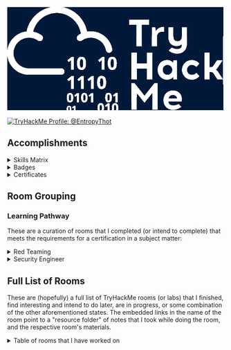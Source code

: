 
<img src="./images/banner.png" width="500px" />

<a href="https://tryhackme.com/p/EntropyThot"><img src="https://tryhackme-badges.s3.amazonaws.com/EntropyThot.png" alt="TryHackMe Profile: @EntropyThot"></a>

## Accomplishments

<details>
<summary>Skills Matrix</summary>

<img width="500px;" alt="skills matrix" src="./images/skills_matrix.png" />
</details>

<details>
<summary>Badges</summary>

<img src="./images/thm_badges.png" width="700px" />
</details>

<details>
<summary>Certificates</summary>

* [Jr Penetration Tester Learning Path](./images/certs/junior-pentest.pdf)

</details>

## Room Grouping

### Learning Pathway

These are a curation of rooms that I completed (or intend to complete) that meets the requirements for a certification in a subject matter:

<details>
<summary>Red Teaming</summary>

* __Red Team Fundamentals:__ Learn the core components of a red team engagement, from threat intelligence to OPSEC and C2s.
    * ~~[Red Team Fundamentals]()~~: Learn about the basics of a red engagement, the main components and stakeholders involved, and how red teaming differs from other cyber security engagements.
    * ~~[Red Team Engagements]()~~: Learn the steps and procedures of a red team engagement, including planning, frameworks, and documentation.
    * ~~[Red Team Threat Intel]()~~: Apply threat intelligence to red team engagements and adversary emulation.
    * ~~[Red Team OPSEC]()~~: Learn how to apply Operations Security (OPSEC) process for Red Teams.
    * ~~[Intro to C2]()~~: Learn the essentials of Command and Control to help you become a better Red Teamer and simplify your next Red Team assessment!
* __Initial Access:__ Explore the different techniques to gain initial access to a target system and network from a Red Teamer’s perspective.
    * ~~[Red Team Recon]()~~: Learn how to use DNS, advanced searching, Recon-ng, and Maltego to collect information about your target.
    * ~~[Weaponization]()~~: Understand and explore common red teaming weaponization techniques. You will learn to build custom payloads using common methods seen in the industry to get initial access.
    * ~~[Password Attacks]()~~: This room introduces the fundamental techniques to perform a successful password attack against various services and scenarios.
    * ~~[Phishing]()~~: Learn what phishing is and why it's important to a red team engagement. You will set up phishing infrastructure, write a convincing phishing email and try to trick your target into opening your email in a real-world simulation.
* __Post Compromise:__ Learn about the steps taken by an attacker right after gaining an initial foothold on a network.
    * ~~[The Lay of the Land]()~~: Learn about and get hands-on with common technologies and security products used in corporate environments; both host and network-based security solutions are covered.
    * ~~[Enumeration]()~~: This room is an introduction to enumeration when approaching an unknown corporate environment.
    * ~~[Windows Privilege Escalation]()~~: Learn the fundamentals of Windows privilege escalation techniques.
    * ~~[Windows Local Persistence]()~~: Learn the most common persistence techniques used on Windows machines.
    * ~~[Lateral Movement and Pivoting]()~~: Learn about common techniques used to move laterally across a Windows network.
    * ~~[Data Exfiltration]()~~: An introduction to Data Exfiltration and Tunneling techniques over various protocols.
* __Host Evasions:__ Understand the techniques behind host-based security and bypass the most common security products in Windows operating systems.
    * ~~[Windows Internals]()~~: Learn and understand the fundamentals of how Windows operates at its core.
    * ~~[Introduction to Windows API]()~~: Learn how to interact with the win32 API and understand its wide range of use cases.
    * ~~[Abusing Windows Internals]()~~: Leverage windows internals components to evade common detection solutions, using modern tool-agnostic approaches.
    * ~~[Introduction to Antivirus]()~~: Understand how antivirus software works and what detection techniques are used to bypass malicious file checks.
    * ~~[AV Evasion: Shellcode]()~~: Learn shellcode encoding, packing, binders, and crypters.
    * ~~[Obfuscation Principles]()~~: Leverage tool-agnostic software obfuscation practices to hide malicious functions and create unique code.
    * ~~[Signature Evasion]()~~: Learn how to break signatures and evade common AV, using modern tool-agnostic approaches.
    * ~~[Bypassing UAC]()~~: Learn common ways to bypass User Account Control (UAC) in Windows hosts.
    * ~~[Runtime Detection Evasion]()~~: Learn how to bypass common runtime detection measures, such as AMSI, using modern tool-agnostic approaches.
    * ~~[Evading Logging and Monitoring]()~~: Learn how to bypass common logging and system monitoring, such as ETW, using modern tool-agnostic approaches.
    * ~~[Living Off the Land]()~~: Learn the essential concept of "Living Off the Land" in Red Team engagements.
* __Network Security Evasion:__ Learn how to bypass and evade different security solutions used in the industry, such as firewalls and IDS/IPS.
    * ~~[Network Security Solutions]()~~: Learn about and experiment with various IDS/IPS evasion techniques, such as protocol and payload manipulation.
    * ~~[Firewalls]()~~: Learn about and experiment with various firewall evasion techniques, such as port hopping and port tunneling.
    * ~~[Sandbox Evasion]()~~: Learn about active defense mechanisms Blue Teamers can deploy to identify adversaries in their environment.
* __Compromising Active Directory:__ Learn and exploit Active Directory networks through core security issues stemming from misconfigurations.
    * ~~[Active Directory Basics]()~~: This room will introduce the basic concepts and functionality provided by Active Directory.
    * ~~[Breaching Active Directory]()~~: This network covers techniques and tools that can be used to acquire that first set of AD credentials that can then be used to enumerate AD.
    * ~~[Enumerating Active Directory]()~~: This room covers various Active Directory enumeration techniques, their use cases as well as drawbacks.
    * ~~[Lateral Movement and Pivoting]()~~: Learn about common techniques used to move laterally across a Windows network.
    * ~~[Exploiting Active Directory]()~~: Learn common AD exploitation techniques that can allow you to reach your goal in an AD environment.
    * ~~[Persisting Active Directory]()~~: Learn about common Active Directory persistence techniques that can be used post-compromise to ensure the blue team will not be able to kick you out during a red team exercise.
    * ~~[Credentials Harvesting]()~~: Apply current authentication models employed in modern environments to a red team approach.
</details>

<details>
<summary>Security Engineer</summary>

* __Introduction to Security Engineering:__ Acquire the foundations for security engineering. Learn about security principles, cryptography fundamentals, and identity management basics.
* __Threats and Risks:__ Understand how security engineers help their organisations to identify threats and risks to better manage them.
* __Network and System Security:__ Explore principles of network & system security, including secure protocols, hardening OS, cloud, and network devices using latest techniques.
* __Software Security:__ Understand how security integrates into the development process of an application, and learn how to mitigate common vulnerabilities in web applications.
* __Managing Incidents:__ Understand how security engineers help their organisations during an incident to reduce the impact of the incident.
</details>

## Full List of Rooms

These are (hopefully) a full list of TryHackMe rooms (or labs) that I finished, find interesting and intend to do later, are in progress, or some combination of the other aforementioned states. The embedded links in the name of the room point to a "resource folder" of notes that I took while doing the room, and the respective room's materials.

<details>
<summary>Table of rooms that I have worked on</summary>

| __Room__ | __Categories/Tags__ | __THM Description__ | __Level__ | __Time Credits (in minutes)__ | __Status__ |
|----------|---------------------|---------------------|-----------|-------------------------------|------------|
| 25 Days of Cyber Security | [todo] | [todo] | Easy | 0 | Completed |
| Abusing Windows Internals | [todo] | [todo] | Hard | 60 | Completed |
| Active Directory Basics | [todo] | [todo] | Easy | 30 | Completed |
| Active Directory Hardening | [todo] | [todo] | Medium | 120 | Completed |
| Active Reconnaissance | [todo] | [todo] | Easy | 60 | Completed |
| Advanced Static Analysis | [todo] | [todo] | Medium | 200 | Completed |
| Advent of Cyber '23 Side Quest | [todo] | [todo] | Info | 60 | In Progress |
| Advent of Cyber 1 [2019] | [todo] | [todo] | Easy | 0 | In Progress |
| Advent of Cyber 2 [2020] | [todo] | [todo] | [todo] | [todo] | [todo] |
| Advent of Cyber 2022 | [todo] | [todo] | [todo] | [todo] | [todo] |
| Advent of Cyber 2023 | [todo] | [todo] | [todo] | [todo] | [todo] |
| Advent of Cyber 3 (2021) | [todo] | [todo] | [todo] | [todo] | [todo] |
| Agent Sudo | [todo] | [todo] | Easy | 0 | Completed |
| Alfred | [todo] | [todo] | Easy | 45 | Completed |
| Android Hacking 101 | [todo] | [todo] | Medium | 0 | Completed |
| Android Malware Analysis | [todo] | [todo] | Easy | 60 | Completed |
| Anthem | [todo] | [todo] | Easy | 0 | Completed |
| Anti-Reverse Engineering | [todo] | [todo] | Medium | 60 | Completed |
| Atlas | [todo] | [todo] | Easy | 45 | Completed |
| Atomic Red Team | [todo] | [todo] | [todo] | [todo] | [todo] |
| AttackerKB | [todo] | [todo] | [todo] | [todo] | [todo] |
| Attacking Kerberos | [todo] | [todo] | [todo] | [todo] | [todo] |
| [Attacktive Directory](./rooms/attacktivedirectory) | Red Teaming, Active Directory, boot2root | 99% of Corporate networks run off of AD. But can you exploit a vulnerable Domain Controller? | Medium | 0 | Completed |
| Auditing and Monitoring | [todo] | [todo] | [todo] | [todo] | [todo] |
| Aurora EDR | [todo] | [todo] | [todo] | [todo] | [todo] |
| Authenticate | [todo] | [todo] | [todo] | [todo] | [todo] |
| Authentication Bypass | [todo] | [todo] | [todo] | [todo] | [todo] |
| Autopsy | [todo] | [todo] | [todo] | [todo] | [todo] |
| AV Evasion: Shellcode | [todo] | [todo] | [todo] | [todo] | [todo] |
| b3dr0ck | [todo] | [todo] | [todo] | [todo] | [todo] |
| Badbyte | [todo] | [todo] | [todo] | [todo] | [todo] |
| Baron Samedit | [todo] | [todo] | [todo] | [todo] | [todo] |
| Bash Scripting | [todo] | [todo] | [todo] | [todo] | [todo] |
| Basic Dynamic Analysis | [todo] | [todo] | Medium | 120 | Completed |
| Basic Malware RE | [todo] | [todo] | [todo] | [todo] | [todo] |
| Basic Pentesting | [todo] | [todo] | [todo] | [todo] | [todo] |
| Basic Static Analysis | [todo] | [todo] | Medium | 120 | Completed |
| Bebop | [todo] | [todo] | [todo] | [todo] | [todo] |
| Become a Hacker | [todo] | [todo] | [todo] | [todo] | [todo] |
| Becoming a First Responder | [todo] | [todo] | [todo] | [todo] | [todo] |
| Blaster | [todo] | [todo] | [todo] | [todo] | [todo] |
| Blue | Windows, Eternal Blue, MS17-010, boot2root, Exploitation | Deploy & hack into a Windows machine, leveraging common misconfigurations issues. | Easy | 30 | Completed | 
| Bolt | [todo] | [todo] | [todo] | [todo] | [todo] |
| Bounty Hacker | [todo] | [todo] | [todo] | [todo] | [todo] |
| Brim | [todo] | [todo] | [todo] | [todo] | [todo] |
| Bulletproof Penguin | [todo] | [todo] | [todo] | [todo] | [todo] |
| Burp Suite | [todo] | [todo] | [todo] | [todo] | [todo] |
| Burp Suite: Extender | [todo] | [todo] | [todo] | [todo] | [todo] |
| Burp Suite: Extensions | [todo] | [todo] | [todo] | [todo] | [todo] |
| Burp Suite: Intruder (2) | [todo] | [todo] | [todo] | [todo] | [todo] |
| Burp Suite: Intruder | [todo] | [todo] | [todo] | [todo] | [todo] |
| Burp Suite: Other Modules (2) | [todo] | [todo] | [todo] | [todo] | [todo] |
| Burp Suite: Other Modules | [todo] | [todo] | [todo] | [todo] | [todo] |
| Burp Suite: Repeater | [todo] | [todo] | [todo] | [todo] | [todo] |
| Burp Suite: The Basics (2) | [todo] | [todo] | [todo] | [todo] | [todo] |
| Burp Suite: The Basics | [todo] | [todo] | [todo] | [todo] | [todo] |
| Bypass Disable Functions | [todo] | [todo] | [todo] | [todo] | [todo] |
| Bypassing UAC | [todo] | [todo] | [todo] | [todo] | [todo] |
| Careers in Cyber | [todo] | [todo] | [todo] | [todo] | [todo] |
| CC: Ghidra | [todo] | [todo] | Easy | 0 | Completed |
| CC: Pen Testing | [todo] | [todo] | [todo] | [todo] | [todo] |
| CI/CD and Build Security | [todo] | [todo] | [todo] | [todo] | [todo] |
| Cloud-based IaC | [todo] | [todo] | [todo] | [todo] | [todo] |
| Command Injection | [todo] | [todo] | Easy | 20 | Completed |
| Common Attacks | [todo] | [todo] | [todo] | [todo] | [todo] |
| Common Linux Privesc | [todo] | [todo] | [todo] | [todo] | [todo] |
| Container Hardening | [todo] | [todo] | Easy | 40 | Completed |
| Container Vulnerabilities | [todo] | [todo] | Easy | 60 | Completed |
| Content Discovery | [todo] | [todo] | [todo] | [todo] | [todo] |
| Content Security Policy | [todo] | [todo] | [todo] | [todo] | [todo] |
| Cross-site Scripting | [todo] | [todo] | [todo] | [todo] | [todo] |
| Crylo | [todo] | [todo] | [todo] | [todo] | [todo] |
| Cryptography for Dummies | [todo] | [todo] | [todo] | [todo] | [todo] |
| CTF collection Vol. 1 | [todo] | [todo] | [todo] | [todo] | [todo] |
| [Custom Alert Rules in Wazuh](./rooms/customalertrulesinwazuh) | DFIR, EDR, Logging | Learn how to create rules in Wazuh for your environment. | [todo] | [todo] | Easy | 60 | Completed |
| CVE-2021-41773/24013 | [todo] | [todo] | Info | 15 | Completed |
| CVE-2022-26923 | [todo] | [todo] | Easy | 60 | In Progress |
| CVE-2023-38408 | [todo] | [todo] | Medium | 60 | In Progress |
| Cyber Kill Chain | [todo] | [todo] | Easy | 45 | Complete |
| Cyber Scotland 2021 | [todo] | [todo] | Easy | 0 | Completed |
| Daily Bugle | [todo] | [todo] | Hard | 0 | Completed |
| DAST | [todo] | [todo] | Medium | 120 | Completed |
| Data Exfiltration | [todo] | [todo] | Hard | 60 | Completed |
| Dependency Management | [todo] | [todo] | [todo] | [todo] | [todo] |
| DFIR: An Introduction | [todo] | [todo] | Easy | 90 | Completed |
| Diamond Model | [todo] | [todo] | [todo] | [todo] | [todo] |
| [Digital Forensics Case B4DM755](./rooms/caseb4dm755) | Case Study, DFIR | Acquire the critical skills of evidence preservation, disk imaging, and artefact analysis for use in court. | Easy | 120 | Completed | 
| Dirty Pipe: CVE-2022-0847 | [todo] | [todo] | [todo] | [todo] | [todo] |
| Dissecting PE Headers | [todo] | [todo] | [todo] | [todo] | [todo] |
| [Dumping Router Firmware](./rooms/rfirmware) | Case Study, Software Forensics, Reverse Engineering | Have you ever been curious about how your router works? What OS it runs? What makes it tick? | Medium | 0 | Completed |
| DLL HIJACKING | [todo] | [todo] | [todo] | [todo] | [todo] |
| DNS in detail | [todo] | [todo] | [todo] | [todo] | [todo] |
| DNS Manipulation | [todo] | [todo] | [todo] | [todo] | [todo] |
| Dunkle Materie | [todo] | [todo] | [todo] | [todo] | [todo] |
| DVWA | [todo] | [todo] | [todo] | [todo] | [todo] |
| Dynamic Analysis: Debugging | [todo] | [todo] | [todo] | [todo] | [todo] |
| Empire | [todo] | [todo] | [todo] | [todo] | [todo] |
| Encryption – Crypto 101 | [todo] | [todo] | [todo] | [todo] | [todo] |
| Enumeration | [todo] | [todo] | [todo] | [todo] | [todo] |
| [Eradication & Remediation](./rooms/eradicationandremediation) | DFIR, Methodology | A look into the fourth phase of the Incident Response framework: Eradication, Remediation, and Recovery. | Easy | 60 | Completed | 
| Evading Logging and Monitoring | [todo] | [todo] | [todo] | [todo] | [todo] |
| Eviction | [todo] | [todo] | [todo] | [todo] | [todo] |
| Exploit Vulnerabilities | [todo] | [todo] | [todo] | [todo] | [todo] |
| Extending Your Network | [todo] | [todo] | [todo] | [todo] | [todo] |
| ffuf | [todo] | [todo] | [todo] | [todo] | [todo] |
| File Inclusion | [todo] | [todo] | [todo] | [todo] | [todo] |
| Fire Inclusion, Path Traversal | [todo] | [todo] | [todo] | [todo] | [todo] |
| Firewalls | [todo] | [todo] | [todo] | [todo] | [todo] |
| Follina MSDT | [todo] | [todo] | [todo] | [todo] | [todo] |
| Game Zone | [todo] | [todo] | [todo] | [todo] | [todo] |
| Geolocating Images | [todo] | [todo] | [todo] | [todo] | [todo] |
| Getting Started | [todo] | [todo] | [todo] | [todo] | [todo] |
| Google Dorking | [todo] | [todo] | [todo] | [todo] | [todo] |
| Governance & Regulation | [todo] | [todo] | [todo] | [todo] | [todo] |
| Hacking with PowerShell | [todo] | [todo] | [todo] | [todo] | [todo] |
| [HackPark](./rooms/hackpark) | boot2root, Exploitation, Case Study | Bruteforce a websites login with Hydra, identify and use a public exploit then escalate your privileges on this Windows machine! | Medium | 0 | Completed |
| Hardening Basics Part 1 | [todo] | [todo] | [todo] | [todo] | [todo] |
| Hardening Basics Part 2 | [todo] | [todo] | [todo] | [todo] | [todo] |
| Hashing – Crypto 101 | [todo] | [todo] | [todo] | [todo] | [todo] |
| HeartBleed | CTF, Metasploit, Exploitation, Crypto | SSL issues are still lurking in the wild! Can you exploit this web servers OpenSSL? | Easy | 60 | Completed |
| History of Malware | [todo] | [todo] | [todo] | [todo] | [todo] |
| How to use TryHackMe | [todo] | [todo] | [todo] | [todo] | [todo] |
| How websites work | [todo] | [todo] | [todo] | [todo] | [todo] |
| HTTP Request Smuggling | [todo] | [todo] | [todo] | [todo] | [todo] |
| Hunt Me I: Payment Collectors | [todo] | [todo] | [todo] | [todo] | [todo] |
| Hydra | [todo] | [todo] | [todo] | [todo] | [todo] |
| Ice | [todo] | [todo] | [todo] | [todo] | [todo] |
| IDE | [todo] | [todo] | [todo] | [todo] | [todo] |
| [Identification & Scoping](./rooms/identificationandscoping) | Help Desk, Blue Teaming, DFIR | A look into the second phase of the Incident Response Framework, Identification & Scoping. | Medium | 60 | Completed | 
| Identity and Access Management | [todo] | [todo] | [todo] | [todo] | [todo] |
| IDOR | [todo] | [todo] | [todo] | [todo] | [todo] |
| Incident handling with Splunk | [todo] | [todo] | [todo] | [todo] | [todo] |
| Injection | [todo] | [todo] | [todo] | [todo] | [todo] |
| Intro PoC Scripting | [todo] | [todo] | [todo] | [todo] | [todo] |
| Intro to C2 | [todo] | [todo] | [todo] | [todo] | [todo] |
| Intro to Cloud Security | [todo] | [todo] | [todo] | [todo] | [todo] |
| Intro to Containerisation | [todo] | [todo] | [todo] | [todo] | [todo] |
| Intro to Cyber Threat Intel | [todo] | [todo] | [todo] | [todo] | [todo] |
| Intro to Defensive Security | [todo] | [todo] | [todo] | [todo] | [todo] |
| Intro to Detection Engineering | [todo] | [todo] | [todo] | [todo] | [todo] |
| Intro to Digital Forensics | [todo] | [todo] | [todo] | [todo] | [todo] |
| Intro to Docker | [todo] | [todo] | [todo] | [todo] | [todo] |
| Intro to Endpoint Security | [todo] | [todo] | [todo] | [todo] | [todo] |
| Intro to IaC | [todo] | [todo] | [todo] | [todo] | [todo] |
| Intro to IoT Pentesting | [todo] | [todo] | [todo] | [todo] | [todo] |
| Intro to IR and IM | [todo] | [todo] | [todo] | [todo] | [todo] |
| Intro to ISAC | [todo] | [todo] | [todo] | [todo] | [todo] |
| Intro to Kubernetes | [todo] | [todo] | [todo] | [todo] | [todo] |
| Intro to LAN | [todo] | [todo] | [todo] | [todo] | [todo] |
| Intro to Log Analysis | [todo] | [todo] | [todo] | [todo] | [todo] |
| Intro to Logs | [todo] | [todo] | [todo] | [todo] | [todo] |
| Intro to Malware Analysis | [todo] | [todo] | [todo] | [todo] | [todo] |
| Intro to Offensive Security | [todo] | [todo] | [todo] | [todo] | [todo] |
| Intro to Pipeline Automation | [todo] | [todo] | [todo] | [todo] | [todo] |
| Intro To Pwntools | [todo] | [todo] | [todo] | [todo] | [todo] |
| Intro to SSRF | [todo] | [todo] | [todo] | [todo] | [todo] |
| Intro to Threat Emulation | [todo] | [todo] | [todo] | [todo] | [todo] |
| Intro to Windows | [todo] | [todo] | [todo] | [todo] | [todo] |
| Intro to x86-64 | [todo] | [todo] | [todo] | [todo] | [todo] |
| Introduction to Antivirus | [todo] | [todo] | [todo] | [todo] | [todo] |
| Introduction to Cryptography | [todo] | [todo] | [todo] | [todo] | [todo] |
| Introduction to DevSecOps | [todo] | [todo] | [todo] | [todo] | [todo] |
| Introduction to Django | [todo] | [todo] | Easy | 0 | Completed |
| Introduction to Flask | [todo] | [todo] | [todo] | [todo] | [todo] |
| Introduction to OWASP ZAP | [todo] | [todo] | [todo] | [todo] | [todo] |
| Introduction to SIEM | [todo] | [todo] | Easy | 120 | Completed |
| Introduction to Windows API | [todo] | [todo] | Easy | 60 | Completed |
| Introductory Networking | [todo] | [todo] | Easy | 20 | Completed |
| Introductory Researching | [todo] | [todo] | Easy | 0 | Completed |
| [Intrusion Detection](./rooms/idsevasion) | [todo] | [todo] | Medium | 60 | Completed |
| Investigating Windows | DFIR, Case Study, Windows, RDP | A windows machine has been hacked, its your job to go investigate this windows machine and find clues to what the hacker might have done. | Easy | 0 | Completed |
| Investigating Windows 2.0 | [todo] | [todo] | [todo] | [todo] | [todo] |
| Investigating with ELK 101 | [todo] | [todo] | Medium | 180 | In Progress |
| [iOS Forensics](./rooms/iosforensics) | Methodology, Toolkits, DFIR | Learn about the data acquisition techniques and tools used in iOS device digital forensics! | Easy | 0 | Completed |
| ISO27001 | [todo] | [todo] | Easy | 0 | Completed |
| [JavaScript Basics](./rooms/javascriptbasics) | Programming | Learn JavaScript, the high-level, multi-paradigm language of the web. | Easy | 0 | Completed |
| John The Ripper | [todo] | [todo] | Easy | 60 | Completed |
| Junior Security Analyst Intro | [todo] | [todo] | Easy | 15 | Completed |
| Jupyter 101 | [todo] | [todo] | Easy | 0 | Completed |
| [JVM Reverse Engineering](./rooms/jvmreverseengineering) | Java, Reverse Engineering, Case Study | Learn JavaScript, the high-level, multi-paradigm language of the web. | Medium | 0 | In Progress |
| KaffeeSec – SoMeSINT | [todo] | [todo] | Medium | 0 | Completed |
| Kali Machine | Basics | Access your own Kali Machine | Easy | 30 | Completed |
| KAPE | [todo] | [todo] | Medium | 90 | In Progress |
| Kenobi | [todo] | [todo] | Easy | 0 | Completed |
| LazyAdmin | [todo] | [todo] | Easy | 0 | Completed |
| Learn & win prizes - Fall 2022 | [todo] | [todo] | Info | 5 | Completed |
| Learn and win prizes #2 | [todo] | [todo] | Info | 5 | Completed |
| Learn and win prizes | [todo] | [todo] | Info | 0 | Completed |
| Learn Rust | [todo] | [todo] | Easy | 0 | Completed |
| Learning Cyber Security | [todo] | [todo] | Easy | 0 | Completed |
| Legal Considerations in DFIR | [todo] | Medium | 60 | In Progress |
| Lessons Learned | [todo] | [todo] | Easy | 60 | Completed |
| LFI | [todo] | [todo] | Easy | 0 | Completed |
| LFI Basics | [todo] | [todo] | Easy | 0 | Completed |
| Linux Agency | [todo] | [todo] | Medium | 0 | In Progress |
| Linux Backdoors | [todo] | [todo] | Easy | 0 | Completed |
| [Linux File System Analysis](./rooms/linuxfilesystemanalysis) | Methodology, Toolkits, DFIR | Perform real-time file system analysis on a Linux system to identify an attacker's artefacts. | Easy | 60 | Completed | 
| Linux Forensics | [todo] | [todo] | Medium | 120 | Completed |
| Linux Function Hooking | [todo] | [todo] | Medium | 0 | Completed |
| Linux Fundamentals Part 1 | [todo] | [todo] | Info | 10 | Completed |
| Linux Fundamentals Part 2 | [todo] | [todo] | Info | 20 | Completed |
| Linux Fundamentals Part 3 | [todo] | [todo] | Info | 18 | Completed |
| Linux PrivEsc | [todo] | [todo] | Medium | 0 | Completed |
| Linux PrivEsc Arena | [todo] | [todo] | Medium | 0 | Completed |
| Linux Privilege Escalation | [todo] | [todo] | Medium | 50 | Completed |
| Linux Server Forensics | [todo] | [todo] | Medium | 0 | Completed |
| Linux Strength Training | [todo] | [todo] | Easy | 0 | Completed |
| Linux System Hardening | [todo] | [todo] | Medium | 120 | Completed |
| Linux: Local Enumeration | [todo] | [todo] | Easy | 0 | Completed |
| Living Off the Land | [todo] | [todo] | Medium | 60 | Completed |
| LocalPotato | [todo] | [todo] | Medium | 30 | In Progress |
| Log Operations | [todo] | [todo] | Easy | 60 | Completed |
| Log Universe | [todo] | [todo] | Easy | 60 | In Progress |
| Logging for Accountability | [todo] | [todo] | Easy | 60 | Completed |
| MAL: Malware Introductory | [todo] | [todo] | Easy | 0 | Completed |
| MAL: REMnux – The Redux | [todo] | [todo] | Easy | 0 | Completed |
| MAL: Researching | [todo] | [todo] | Easy | 0 | Completed |
| MAL: Strings | [todo] | [todo] | Easy | 0 | Completed |
| MalDoc: Static Analysis | [todo] | [todo] | Medium | 60 | Completed |
| Metasploit | [todo] | [todo] | [todo] | [todo] | [todo] |
| Metasploit: Exploitation | [todo] | [todo] | Easy | 20 | Completed |
| Metasploit: Introduction | [todo] | [todo] | Easy | 30 | Completed |
| Metasploit: Meterpreter | [todo] | [todo] | Easy | 20 | Completed |
| Microsoft Windows Hardening | [todo] | [todo] | [todo] | [todo] | [todo] |
| MISP | [todo] | [todo] | [todo] | [todo] | [todo] |
| MITRE | [todo] | [todo] | [todo] | [todo] | [todo] |
| Mobile Malware Analysis | [todo] | [todo] | [todo] | [todo] | [todo] |
| Mother's Secret | [todo] | [todo] | [todo] | [todo] | [todo] |
| Nessus | [todo] | [todo] | [todo] | [todo] | [todo] |
| Net Sec Challenge | [todo] | [todo] | [todo] | [todo] | [todo] |
| Network Device Hardening | [todo] | [todo] | Medium | 180 | Completed |
| Network Security | [todo] | [todo] | [todo] | [todo] | [todo] |
| Network Security Protocols | [todo] | [todo] | Medium | 180 | Completed |
| Network Security Solutions | [todo] | [todo] | Medium | 120 | Completed |
| Network Services | [todo] | [todo] | Easy | 60 | Completed |
| Network Services 2 | [todo] | [todo] | Easy | 60 | Completed |
| Networking | [todo] | [todo] | Easy | 0 | Completed |
| NetworkMiner | [todo] | [todo] | Easy | 60 | Completed |
| NIS – Linux Part I | [todo] | [todo] | [todo] | [todo] | [todo] |
| Nmap | [todo] | [todo] | [todo] | [todo] | [todo] |
| Nmap Advanced Port Scans | [todo] | [todo] | [todo] | [todo] | [todo] |
| Nmap Basic Port Scans | [todo] | [todo] | [todo] | [todo] | [todo] |
| Nmap Live Host Discovery | [todo] | [todo] | [todo] | [todo] | [todo] |
| Nmap Post Port Scans | [todo] | [todo] | [todo] | [todo] | [todo] |
| NoSQL injection Basics | [todo] | [todo] | Easy | 30 | Completed |
| Obfuscation Principles | [todo] | [todo] | Medium | 60 | Completed |
| OhShint | [todo] | [todo] | Easy | 60 | Completed |
| On-Premises IaC | [todo] | [todo] | Medium | 60 | In Progress |
| OpenCTI | [todo] | [todo] | Medium | 120 | Completed |
| OpenVAS | [todo] | [todo] | Easy | 0 | Completed |
| OpenVPN | [todo] | [todo] | Easy | 0 | Completed |
| Operating System Security | [todo] | [todo] | Easy | 60 | Completed |
| OSI Model | [todo] | [todo] | Info | 30 | Completed |
| Osquery: The Basics | [todo] | [todo] | Easy | 120 | Completed |
| OverlayFS – CVE-2021-3493 | [todo] | [todo] | Info | 0 | Completed |
| Overpass | [todo] | [todo] | [todo] | [todo] | [todo] |
| OWASP API Security Top 10 - 1 | [todo] | [todo] | Medium | 180 | Completed |
| OWASP API Security Top 10 - 2 | [todo] | [todo] | Medium | 180 | Completed |
| OWASP Broken Access Control | [todo] | [todo] | Easy | 30 | Completed |
| OWASP Juice Shop | [todo] | [todo] | Easy | 120 | Completed |
| OWASP Top 10 - 2021 | [todo] | [todo] | Easy | 120 | Completed |
| OWASP Top 10 | [todo] | [todo] | Easy | 120 | Completed |
| Packet & Frames | [todo] | [todo] | Info | 30 | Completed |
| ParrotPost: Phishing Analysis | [todo] | [todo] | Easy | 30 | Completed |
| Passive Reconnaissance | [todo] | [todo] | Easy | 60 | Completed |
| Pentesting Fundamentals | [todo] | [todo] | Info | 30 | Completed |
| Phishing | [todo] | [todo] | Medium | 60 | Completed |
| Phishing Analysis Fundamentals | [todo] | [todo] | Easy | 30 | Completed |
| Phishing Analysis Tools | [todo] | [todo] | Easy | 30 | Completed |
| Phishing Emails in Action | [todo] | [todo] | Easy | 30 | Completed |
| [Phishing: HiddenEye](./rooms/phishinghiddeneye) | Toolkit, Red Teaming | This tool helps you create a phishing page for sites such as Gmail, Snapchat, et cetera. Discussion of the difference between legit and fake site. | Easy | 0 | Completed |
| Phishing Prevention | [todo] | [todo] | Easy | 30 | Completed |
| Physical Security Intro | [todo] | [todo] | Easy | 0 | Completed |
| Pickle Rick | CTF, Case Study, boot2root, dirbuster, Linux | A Rick and Morty CTF. Help turn Rick back into a human! | Easy | 0 | In Progress |
| Polkit: CVE-2021-3560 | [todo] | [todo] | Info | 0 | Completed |
| PowerShell for Pentesters | [todo] | [todo] | Medium | 20 | Completed |
| Preparation | [todo] | [todo] | Easy | 60 | Completed |
| Principles of Security | [todo] | [todo] | Info | 30 | Completed |
| Printer Hacking 101 | [todo] | [todo] | Easy | 0 | In Progress |
| PrintNightmare | [todo] | [todo] | Medium | 30 | Completed |
| Protocols and Servers | [todo] | [todo] | Easy | 100 | Completed |
| Protocols and Servers 2 | [todo] | [todo] | Medium | 100 | Completed |
| Putting it all together | [todo] | [todo] | Easy | 15 | Completed |
| Pwnkit: CVE-2021-4034 | [todo] | [todo] | Info | 15 | Completed |
| Pyramid of Pain | [todo] | [todo] | Easy | 30 | Completed |
| Python Basics | [todo] | [todo] | Info | 80 | Completed |
| Python for Pentesters | [todo] | [todo] | Easy | 30 | Completed |
| Red Team Engagements | [todo] | [todo] | Easy | 90 | Completed |
| Red Team Fundamentals | [todo] | [todo] | Easy | 20 | Completed |
| Red Team OPSEC | [todo] | [todo] | Medium | 90 | Completed |
| Red Team Recon | [todo] | [todo] | Easy | 120 | Completed |
| Red Team Threat Intel | [todo] | [todo] | Medium | 60 | Completed |
| Redline | [todo] | [todo] | Medium | 30 | Completed |
| Registry Persistence Detection | [todo] | [todo] | Easy | 60 | Completed |
| Regular expressions | [todo] | [todo] | Medium | 0 | Completed |
| Remux The Tmux | [todo] | [todo] | Info | 30 | Completed |
| REvil Corp | [todo] | [todo] | Medium | 45 | In Progress |
| Risk Management | [todo] | [todo] | Easy | 90 | Completed |
| Rootme | [todo] | [todo] | Easy | 0 | Completed |
| Runtime Detection Evasion | [todo] | [todo] | Hard | 60 | Completed |
| RustScan | [todo] | [todo] | Easy | 0 | Completed |
| Sakura Room | [todo] | [todo] | Easy | 0 | Completed |
| Sandbox Evasion | [todo] | [todo] | Hard | 180 | In Progress |
| SAST | [todo] | [todo] | Medium | 30 | Completed |
| SDLC | [todo] | [todo] | Easy | 120 | Completed |
| Secure Network Architecture | [todo] | [todo] | Medium | 60 | Completed |
| Security Awareness | [todo] | [todo] | Info | 30 | Completed |
| Security Engineer Intro | [todo] | [todo] | Info | 60 | Completed |
| Security Operations | [todo] | [todo] | Easy | 60 | Completed |
| Security Principles | [todo] | [todo] | Easy | 90 | Completed |
| [Servidae: Log Analysis in ELK](./rooms/servidae) | Log Analysis, DFIR, Blue Teaming, Toolkit | Analyze the logs of an affected workstation to determine the attacker's indicators of compromise. | Easy | 60 | Completed | 
| Shodan.io | [todo] | [todo] | [todo] | [todo] | [todo] |
| Sigma | [todo] | [todo] | Medium | 60 | In Progress |
| Signature Evasion | [todo] | [todo] | Medium | 60 | In Progress |
| Simple CTF | [todo] | [todo] | Easy | 0 | Completed |
| Skynet | [todo] | [todo] | Easy | 0 | Completed |
| Snort | [todo] | [todo] | Medium | 120 | Completed |
| [Snort Challenge - The Basics](./rooms/snortchallenges1) | Blue Teaming, Detection Engineering, Network Analysis, Case Study | Put your snort skills into practice and write snort rules to analyse live capture network traffic. | Medium | 90 | In Progress |
| SOAR | [todo] | [todo] | Medium | 60 | Completed |
| Solar, exploiting log4j | [todo] | [todo] | Medium | 60 | In Progress |
| Splunk 101 | [todo] | [todo] | Easy | 30 | Completed |
| Splunk 2 | [todo] | [todo] | Medium | 45 | In Progress |
| Splunk: Basics | [todo] | [todo] | Easy | 30 | Completed |
| Spring4Shell: CVE-2022-22965 | [todo] | [todo] | Info | 20 | Completed |
| SQL Injection | [todo] | [todo] | Medium | 30 | Completed |
| SQL Injection Lab | [todo] | [todo] | Easy | 0 | In Progress |
| SQLMAP | [todo] | [todo] | Easy | 30 | Completed |
| SSDLC | [todo] | [todo] | Medium | 120 | Completed |
| SSRF | [todo] | [todo] | Medium | 60 | Completed |
| Starting Out in Cyber Sec | [todo] | [todo] | Easy | 0 | Completed |
| Steel Mountain | [todo] | [todo] | Easy | 0 | Completed |
| Subdomain Enumeration | [todo] | [todo] | Easy | 30 | Completed |
| Sublist3r | [todo] | [todo] | Easy | 0 | Completed |
| Sudo Buffer Overflow | [todo] | [todo] | Info | 0 | Completed |
| Sudo Security Bypass | [todo] | [todo] | Info | 0 | Completed |
| Sysinternals | [todo] | [todo] | Easy | 90 | Completed |
| Sysmon | [todo] | [todo] | Easy | 120 | Completed |
| Tardigrade | [todo] | [todo] | Medium | 120 | In Progress |
| The find command | [todo] | [todo] | Easy | 0 | Completed |
| The Greenholt Phish | [todo] | [todo] | Easy | 30 | Completed |
| The Hacker Methodology | [todo] | [todo] | Easy | 0 | Completed |
| The Lay of the Land | [todo] | [todo] | Easy | 60 | Completed |
| TheHive Project | [todo] | [todo] | Medium | 45 | Completed |
| Threat Hunting: Foothold | [todo] | [todo] | Medium | 120 | In Progress |
| Threat Hunting: Introduction | [todo] | [todo] | Easy | 45 | Completed |
| Threat Intel & Containment | [todo] | [todo] | Easy | 30 | Completed |
| Threat Intelligence Tools | [todo] | [todo] | Easy | 60 | Completed |
| Threat Modelling | [todo] | [todo] | Medium | 60 | Completed |
| tmux | [todo] | [todo] | Easy | 20 | Completed |
| ToolsRUs | Dirbuster, nikto, Metasploit, hydra, boot2root | Practise using tools such as dirbuster, hydra, nmap, nikto and metasploit | Easy | 0 | Completed | 
| Tor | [todo] | [todo] | Easy | 0 | Completed |
| Traffic Analysis Essentials | [todo] | [todo] | Easy | 30 | Completed |
| Traverse | [todo] | [todo] | Easy | 120 | Completed |
| Trooper | [todo] | [todo] | Easy | 60 | Completed |
| [TShark](./rooms/tshark) | Network Analysis, Utility | Learn how to use TShark to accelerate your pcap analysis! | Medium | 60 | Completed |
| Tutorial | [todo] | [todo] | Easy | 50 | Completed |
| Unified Kill Chain | [todo] | [todo] | Easy | 40 | Completed |
| Upload Vulnerabilities | [todo] | [todo] | Easy | 0 | In Progress |
| Velociraptor | [todo] | [todo] | Medium | 30 | In Progress |
| Virtualization and Containers | [todo] | [todo] | Easy | 60 | Completed |
| Volatility | [todo] | [todo] | Easy | 30 | In Progress |
| Volatility (2) | [todo] | [todo] | Medium | 60 | Completed |
| Vulnerabilities 101 | [todo] | [todo] | Easy | 20 | Completed |
| Vulnerability Capstone | [todo] | [todo] | Easy | 20 | Completed |
| Vulnerability Management | [todo] | [todo] | Medium | 240 | Completed |
| Vulnversity | [todo] | [todo] | Easy | 0 | Completed |
| Walking An Application | [todo] | [todo] | Easy | 35 | Completed |
| [Wazuh](./rooms/wazuhct) | Sysadmin, EDR, Logging | Wazuh is a free, open source and enterprise-ready security monitoring solution for threat detection, integrity monitoring. | Medium | 160 | Completed |
| Weaponization | [todo] | [todo] | Medium | 120 | Completed |
| Weaponizing Vulnerabilities | [todo] | [todo] | Medium | 120 | Completed |
| Web Application Security | [todo] | [todo] | Easy | 90 | Completed |
| Web Enumeration | [todo] | [todo] | Easy | 0 | Completed |
| Web Fundamentals | [todo] | [todo] | Easy | 30 | Completed |
| Web Scanning | [todo] | [todo] | Easy | 0 | Completed |
| WebOSINT | [todo] | [todo] | Easy | 0 | Completed |
| Welcome | [todo] | [todo] | Easy | 0 | Completed |
| What is Networking? | [todo] | [todo] | Info | 30 | Completed |
| What the Shell? | [todo] | [todo] | Easy | 0 | Completed |
| Wifi Hacking 101 | [todo] | [todo] | Easy | 0 | Completed |
| Win Prizes and Learn - 2023! | [todo] | [todo] | Info | 5 | Completed |
| Windows Applications Forensics | [todo] | [todo] | Medium | 60 | In Progress |
| Windows Base | [todo] | [todo] | Easy | 0 | Completed |
| Windows Event Logs | [todo] | [todo] | Medium | 60 | Completed |
| Windows Forensics 1 | [todo] | [todo] | Medium | 60 | Completed |
| Windows Forensics 2 | [todo] | [todo] | Medium | 70 | Completed |
| Windows Fundamentals 1 | [todo] | [todo] | Info | 30 | Completed |
| Windows Fundamentals 2 | [todo] | [todo] | Info | 30 | Completed |
| Windows Fundamentals 3 | [todo] | [todo] | Info | 30 | Completed |
| Windows Internals | [todo] | [todo] | Medium | 60 | Completed |
| Windows Local Persistence | [todo] | [todo] | Medium | 120 | Completed |
| Windows PrivEsc | [todo] | [todo] | Medium | 0 | Completed |
| Windows PrivEsc Arena | [todo] | [todo] | Medium | 0 | Completed |
| Windows Privilege Escalation | [todo] | [todo] | Medium | 60 | Completed |
| Windows Reversing Intro | [todo] | [todo] | Medium | 60 | Completed |
| [Windows User Account Forensics](./rooms/windowsuseraccountforensics) | [todo] | [todo] | Easy | 27 | In Progress |
| Windows x64 Assembly | [todo] | [todo] | Medium | 25 | Completed |
| Wireshark 101 | [todo] | [todo] | Easy | 60 | Completed |
| Wireshark: Packet Operations | [todo] | [todo] | Easy | 60 | Completed |
| Wireshark: The Basics | [todo] | [todo] | Easy | 60 | Completed |
| Wireshark: Traffic Analysis | [todo] | [todo] | Medium | 120 | Completed |
| XSS | [todo] | [todo] | Easy | 120 | In Progress |
| x86 Assembly Crash Course | [todo] | [todo] | Medium | 120 | Completed |
| Yara | [todo] | [todo] | Easy | 120 | Completed |
| Zeek | [todo] | [todo] | Medium | 120 | Completed |
| Zero Logon | [todo] | [todo] | Hard | 30 | In Progress |

</details>

